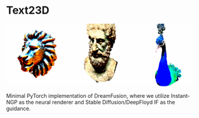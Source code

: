 # Text23D
![](https://github.com/Tharun-Anand/Text23D/blob/main/237810718-b20dc43d-19e5-4dcc-b6bf-d8c9086faa0f%20(1).gif)

Minimal PyTorch implementation of DreamFusion, where we utilize Instant-NGP as the neural renderer and Stable Diffusion/DeepFloyd IF as the guidance.

